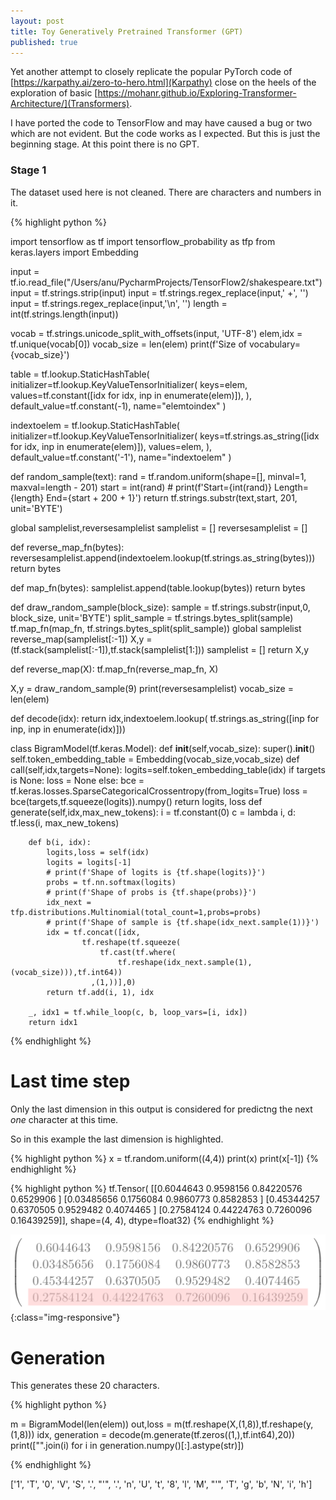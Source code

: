 ```yaml
---
layout: post
title: Toy Generatively Pretrained Transformer (GPT)
published: true
---
```


Yet another attempt to closely replicate the popular PyTorch code of [https://karpathy.ai/zero-to-hero.html](Karpathy)
close on the heels of the exploration of basic [https://mohanr.github.io/Exploring-Transformer-Architecture/](Transformers).

I have ported the code to TensorFlow and may have caused a bug or two which are not evident. But the code works as I 
expected. But this is just the beginning stage. At this point there is no GPT.

### Stage 1

The dataset used here is not cleaned. There are characters and numbers in it.

{% highlight python %}

import tensorflow as tf
import tensorflow_probability as tfp
from keras.layers import Embedding

input = tf.io.read_file("/Users/anu/PycharmProjects/TensorFlow2/shakespeare.txt")
input = tf.strings.strip(input)
input = tf.strings.regex_replace(input,' +', '')
input = tf.strings.regex_replace(input,'\n', '')
length = int(tf.strings.length(input))

vocab = tf.strings.unicode_split_with_offsets(input, 'UTF-8')
elem,idx = tf.unique(vocab[0])
vocab_size = len(elem)
print(f'Size of vocabulary={vocab_size}')

table = tf.lookup.StaticHashTable(
    initializer=tf.lookup.KeyValueTensorInitializer(
        keys=elem,
        values=tf.constant([idx  for idx, inp in enumerate(elem)]),
    ),
    default_value=tf.constant(-1),
    name="elemtoindex"
)

indextoelem = tf.lookup.StaticHashTable(
    initializer=tf.lookup.KeyValueTensorInitializer(
        keys=tf.strings.as_string([idx  for idx, inp in enumerate(elem)]),
        values=elem,
    ),
    default_value=tf.constant('-1'),
    name="indextoelem"
)

def random_sample(text):
    rand = tf.random.uniform(shape=[], minval=1, maxval=length - 201)
    start = int(rand)
    # print(f'Start={int(rand)} Length={length} End={start + 200 + 1}')
    return tf.strings.substr(text,start, 201, unit='BYTE')

global samplelist,reversesamplelist
samplelist = []
reversesamplelist = []

def reverse_map_fn(bytes):
    reversesamplelist.append(indextoelem.lookup(tf.strings.as_string(bytes)))
    return bytes

def map_fn(bytes):
    samplelist.append(table.lookup(bytes))
    return bytes

def draw_random_sample(block_size):
        sample = tf.strings.substr(input,0, block_size, unit='BYTE')
        split_sample = tf.strings.bytes_split(sample)
        tf.map_fn(map_fn, tf.strings.bytes_split(split_sample))
        global samplelist
        reverse_map(samplelist[:-1])
        X,y = (tf.stack(samplelist[:-1]),tf.stack(samplelist[1:]))
        samplelist = []
        return X,y

def reverse_map(X):
    tf.map_fn(reverse_map_fn, X)

X,y = draw_random_sample(9)
print(reversesamplelist)
vocab_size = len(elem)

def decode(idx):
    return idx,indextoelem.lookup(
                    tf.strings.as_string([inp  for inp, inp in enumerate(idx)]))


class BigramModel(tf.keras.Model):
    def __init__(self,vocab_size):
        super().__init__()
        self.token_embedding_table = Embedding(vocab_size,vocab_size)
    def call(self,idx,targets=None):
        logits=self.token_embedding_table(idx)
        if targets is None:
            loss = None
        else:
            bce = tf.keras.losses.SparseCategoricalCrossentropy(from_logits=True)
            loss = bce(targets,tf.squeeze(logits)).numpy()
        return logits, loss
    def generate(self,idx,max_new_tokens):
        i = tf.constant(0)
        c = lambda i, d: tf.less(i, max_new_tokens)

        def b(i, idx):
            logits,loss = self(idx)
            logits = logits[-1]
            # print(f'Shape of logits is {tf.shape(logits)}')
            probs = tf.nn.softmax(logits)
            # print(f'Shape of probs is {tf.shape(probs)}')
            idx_next = tfp.distributions.Multinomial(total_count=1,probs=probs)
            # print(f'Shape of sample is {tf.shape(idx_next.sample(1))}')
            idx = tf.concat([idx,
                    tf.reshape(tf.squeeze(
                        tf.cast(tf.where(
                            tf.reshape(idx_next.sample(1),(vocab_size))),tf.int64))
                      ,(1,))],0)
            return tf.add(i, 1), idx

        _, idx1 = tf.while_loop(c, b, loop_vars=[i, idx])
        return idx1

{% endhighlight %}


# Last time step

Only the last dimension in this output is considered for predictng the next _one_ character
at this time.

So in this example the last dimension is highlighted.

{% highlight python %}
x = tf.random.uniform((4,4))
print(x)
print(x[-1])
{% endhighlight %}

{% highlight python %}
tf.Tensor(
[[0.6044643  0.9598156  0.84220576 0.6529906 ]
 [0.03485656 0.1756084  0.9860773  0.8582853 ]
 [0.45344257 0.6370505  0.9529482  0.4074465 ]
 [0.27584124 0.44224763 0.7260096  0.16439259]], shape=(4, 4), dtype=float32)
 {% endhighlight %}

![image-title-here](../images/matrix.png){:class="img-responsive"}

# Generation

This generates these 20 characters.

{% highlight python %}

m = BigramModel(len(elem))
out,loss = m(tf.reshape(X,(1,8)),tf.reshape(y,(1,8)))
idx, generation = decode(m.generate(tf.zeros((1,),tf.int64),20))
print(["".join(i) for i in generation.numpy()[:].astype(str)])

{% endhighlight %}


['1', 'T', '0', 'V', 'S', '.', "'", '.', 'n', 'U', 't', '8', 'l', 'M', "'", 'T', 'g', 'b', 'N', 'i', 'h']

